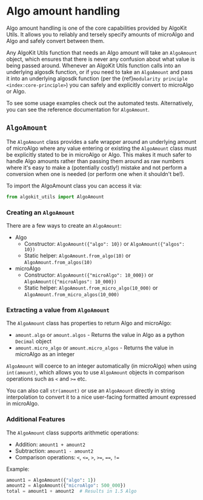 # Algo amount handling

Algo amount handling is one of the core capabilities provided by AlgoKit Utils. It allows you to reliably and tersely specify amounts of microAlgo and Algo and safely convert between them.

Any AlgoKit Utils function that needs an Algo amount will take an `AlgoAmount` object, which ensures that there is never any confusion about what value is being passed around. Whenever an AlgoKit Utils function calls into an underlying algosdk function, or if you need to take an `AlgoAmount` and pass it into an underlying algosdk function (per the {ref}`modularity principle <index:core-principle>`) you can safely and explicitly convert to microAlgo or Algo.

To see some usage examples check out the automated tests. Alternatively, you can see the reference documentation for `AlgoAmount`.

## `AlgoAmount`

The `AlgoAmount` class provides a safe wrapper around an underlying amount of microAlgo where any value entering or existing the `AlgoAmount` class must be explicitly stated to be in microAlgo or Algo. This makes it much safer to handle Algo amounts rather than passing them around as raw numbers where it's easy to make a (potentially costly!) mistake and not perform a conversion when one is needed (or perform one when it shouldn't be!).

To import the AlgoAmount class you can access it via:

```python
from algokit_utils import AlgoAmount
```

### Creating an `AlgoAmount`

There are a few ways to create an `AlgoAmount`:

- Algo
  - Constructor: `AlgoAmount({"algo": 10})` or `AlgoAmount({"algos": 10})`
  - Static helper: `AlgoAmount.from_algo(10)` or `AlgoAmount.from_algos(10)`
- microAlgo
  - Constructor: `AlgoAmount({"microAlgo": 10_000})` or `AlgoAmount({"microAlgos": 10_000})`
  - Static helper: `AlgoAmount.from_micro_algo(10_000)` or `AlgoAmount.from_micro_algos(10_000)`

### Extracting a value from `AlgoAmount`

The `AlgoAmount` class has properties to return Algo and microAlgo:

- `amount.algo` or `amount.algos` - Returns the value in Algo as a python `Decimal` object
- `amount.micro_algo` or `amount.micro_algos` - Returns the value in microAlgo as an integer

`AlgoAmount` will coerce to an integer automatically (in microAlgo) when using `int(amount)`, which allows you to use `AlgoAmount` objects in comparison operations such as `<` and `>=` etc.

You can also call `str(amount)` or use an `AlgoAmount` directly in string interpolation to convert it to a nice user-facing formatted amount expressed in microAlgo.

### Additional Features

The `AlgoAmount` class supports arithmetic operations:

- Addition: `amount1 + amount2`
- Subtraction: `amount1 - amount2`
- Comparison operations: `<`, `<=`, `>`, `>=`, `==`, `!=`

Example:

```python
amount1 = AlgoAmount({"algo": 1})
amount2 = AlgoAmount({"microAlgo": 500_000})
total = amount1 + amount2  # Results in 1.5 Algo
```
